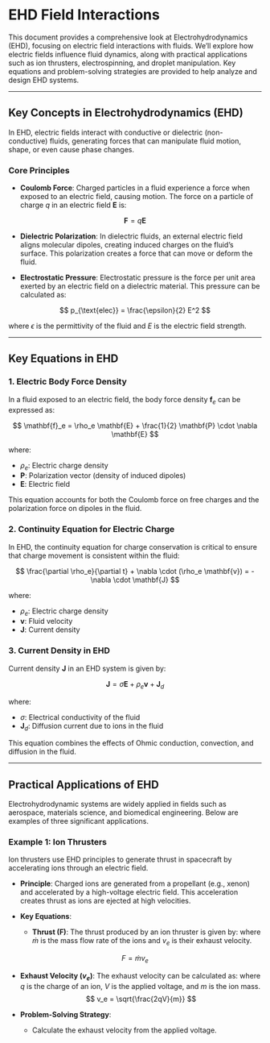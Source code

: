 # EHD Field Interactions

This document provides a comprehensive look at Electrohydrodynamics (EHD), focusing on electric field interactions with fluids. We’ll explore how electric fields influence fluid dynamics, along with practical applications such as ion thrusters, electrospinning, and droplet manipulation. Key equations and problem-solving strategies are provided to help analyze and design EHD systems.

---

## Key Concepts in Electrohydrodynamics (EHD)

In EHD, electric fields interact with conductive or dielectric (non-conductive) fluids, generating forces that can manipulate fluid motion, shape, or even cause phase changes.

### Core Principles

- **Coulomb Force**: Charged particles in a fluid experience a force when exposed to an electric field, causing motion. The force on a particle of charge $q$ in an electric field $\mathbf{E}$ is:

$$
\mathbf{F} = q \mathbf{E}
$$

- **Dielectric Polarization**: In dielectric fluids, an external electric field aligns molecular dipoles, creating induced charges on the fluid’s surface. This polarization creates a force that can move or deform the fluid.

- **Electrostatic Pressure**: Electrostatic pressure is the force per unit area exerted by an electric field on a dielectric material. This pressure can be calculated as:

$$
p_{\text{elec}} = \frac{\epsilon}{2} E^2
$$

  where $\epsilon$ is the permittivity of the fluid and $E$ is the electric field strength.

---

## Key Equations in EHD

### 1. Electric Body Force Density

In a fluid exposed to an electric field, the body force density $\mathbf{f}_e$ can be expressed as:

$$
\mathbf{f}_e = \rho_e \mathbf{E} + \frac{1}{2} \mathbf{P} \cdot \nabla \mathbf{E}
$$

where:
- $\rho_e$: Electric charge density
- $\mathbf{P}$: Polarization vector (density of induced dipoles)
- $\mathbf{E}$: Electric field

This equation accounts for both the Coulomb force on free charges and the polarization force on dipoles in the fluid.

### 2. Continuity Equation for Electric Charge

In EHD, the continuity equation for charge conservation is critical to ensure that charge movement is consistent within the fluid:

$$
\frac{\partial \rho_e}{\partial t} + \nabla \cdot (\rho_e \mathbf{v}) = -\nabla \cdot \mathbf{J}
$$

where:
- $\rho_e$: Electric charge density
- $\mathbf{v}$: Fluid velocity
- $\mathbf{J}$: Current density

### 3. Current Density in EHD

Current density $\mathbf{J}$ in an EHD system is given by:

$$
\mathbf{J} = \sigma \mathbf{E} + \rho_e \mathbf{v} + \mathbf{J}_d
$$

where:
- $\sigma$: Electrical conductivity of the fluid
- $\mathbf{J}_d$: Diffusion current due to ions in the fluid

This equation combines the effects of Ohmic conduction, convection, and diffusion in the fluid.

---

## Practical Applications of EHD

Electrohydrodynamic systems are widely applied in fields such as aerospace, materials science, and biomedical engineering. Below are examples of three significant applications.

### Example 1: Ion Thrusters

Ion thrusters use EHD principles to generate thrust in spacecraft by accelerating ions through an electric field.

- **Principle**: Charged ions are generated from a propellant (e.g., xenon) and accelerated by a high-voltage electric field. This acceleration creates thrust as ions are ejected at high velocities.

- **Key Equations**:
    - **Thrust (F)**: The thrust produced by an ion thruster is given by:
      where $\dot{m}$ is the mass flow rate of the ions and $v_e$ is their exhaust velocity.

$$
F = \dot{m} v_e
$$

    
  - **Exhaust Velocity ($v_e$)**: The exhaust velocity can be calculated as:
      where $q$ is the charge of an ion, $V$ is the applied voltage, and $m$ is the ion mass.
$$
v_e = \sqrt{\frac{2qV}{m}}
$$


- **Problem-Solving Strategy**:
    - Calculate the exhaust velocity from the applied voltage.
